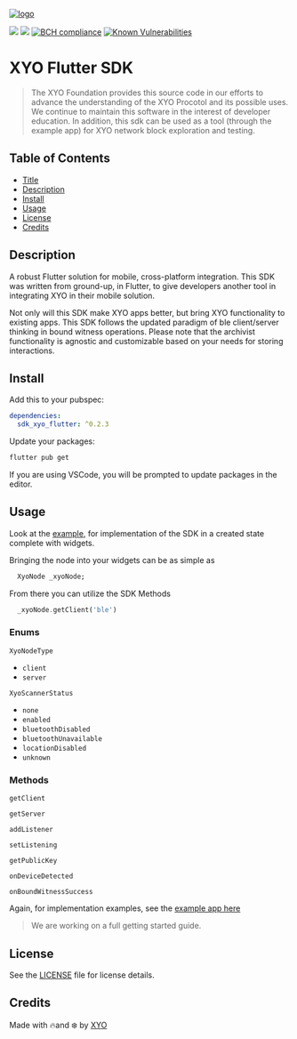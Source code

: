 [logo]: https://cdn.xy.company/img/brand/XYO_full_colored.png

[![logo]](https://xyo.network)

![](https://github.com/XYOracleNetwork/sdk-xyo-flutter/workflows/iOS%20Build/badge.svg?branch=develop)
![](https://github.com/XYOracleNetwork/sdk-xyo-flutter/workflows/APK%20Build/badge.svg?branch=develop)
[![BCH compliance](https://bettercodehub.com/edge/badge/XYOracleNetwork/sdk-xyo-flutter?branch=master)](https://bettercodehub.com/) [![Known Vulnerabilities](https://snyk.io/test/github/XYOracleNetwork/sdk-xyo-flutter/badge.svg?targetFile=android/build.gradle)](https://snyk.io/test/github/XYOracleNetwork/sdk-xyo-flutter?targetFile=android/build.gradle)

# XYO Flutter SDK

> The XYO Foundation provides this source code in our efforts to advance the understanding of the XYO Procotol and its possible uses. We continue to maintain this software in the interest of developer education. In addition, this sdk can be used as a tool (through the example app) for XYO network block exploration and testing. 

## Table of Contents

-   [Title](#xyo-flutter-sdk)
-   [Description](#description)
-   [Install](#install)
-   [Usage](#usage)
-   [License](#license)
-   [Credits](#credits)

## Description

A robust Flutter solution for mobile, cross-platform integration. This SDK was written from ground-up, in Flutter, to give developers another tool in integrating XYO in their mobile solution.

Not only will this SDK make XYO apps better, but bring XYO functionality to existing apps.  This SDK follows the updated paradigm of ble client/server thinking in bound witness operations. Please note that the archivist functionality is agnostic and customizable based on your needs for storing interactions. 

## Install

Add this to your pubspec:

```yaml
dependencies: 
  sdk_xyo_flutter: ^0.2.3
```

Update your packages:

```bash
flutter pub get
```

If you are using VSCode, you will be prompted to update packages in the editor.

## Usage

Look at the [example](example/lib/main.dart), for implementation of the SDK in a created state complete with widgets. 

Bringing the node into your widgets can be as simple as 

```dart
  XyoNode _xyoNode;
```

From there you can utilize the SDK Methods

```dart
  _xyoNode.getClient('ble')
```

### Enums

`XyoNodeType`

  - `client`
  - `server`

`XyoScannerStatus`

  - `none`
  - `enabled`
  - `bluetoothDisabled`
  - `bluetoothUnavailable`
  - `locationDisabled`
  - `unknown`

### Methods

`getClient`

`getServer`

`addListener`

`setListening`

`getPublicKey`

`onDeviceDetected`

`onBoundWitnessSuccess`

Again, for implementation examples, see the [example app here](example/lib/main.dart)

> We are working on a full getting started guide.

## License

See the [LICENSE](LICENSE) file for license details.

## Credits

Made with 🔥and ❄️ by [XYO](https://www.xyo.network)

